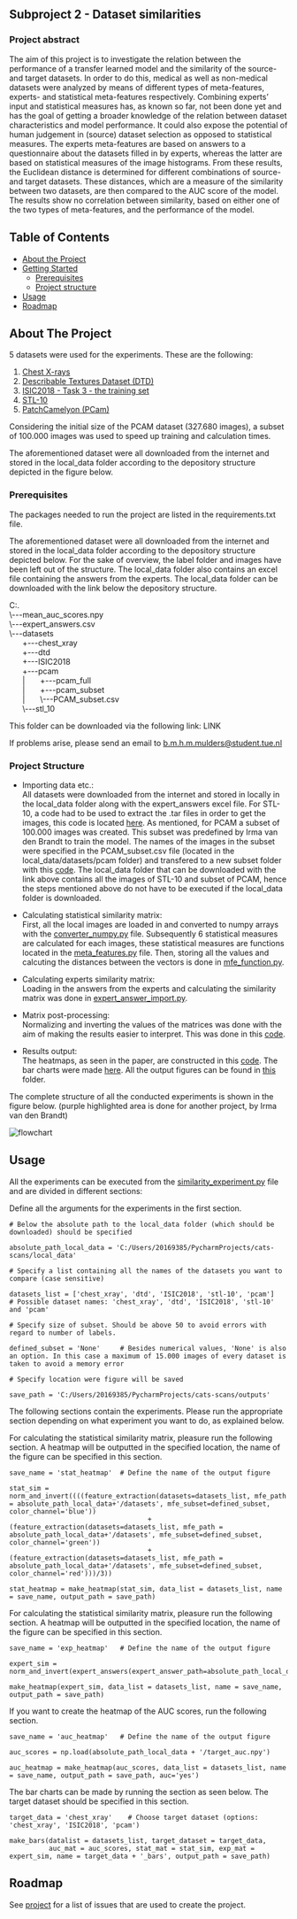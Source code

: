 ## Subproject 2 - Dataset similarities

### Project abstract
The aim of this project is to investigate the relation between the performance of a transfer learned model and the similarity of the source- and target datasets. In order to do this, medical as well as non-medical datasets were analyzed by means of different types of meta-features, experts- and statistical meta-features respectively. Combining experts’ input and statistical measures has, as known so far, not  been done yet and has the goal of getting a broader knowledge of the relation between dataset characteristics and model performance. It could also expose the potential of human judgement in (source) dataset selection as opposed to statistical measures. The experts meta-features are based on answers to a questionnaire about the datasets filled in by experts, whereas the latter are based on statistical measures of the image histograms. From these results, the Euclidean distance is determined for different combinations of source- and target datasets. These distances, which are a measure of the similarity between two datasets, are then compared to the AUC score of the model. The results show no correlation between similarity, based on either one of the two types of meta-features, and the performance of the model.


<!-- TABLE OF CONTENTS -->
## Table of Contents

* [About the Project](#about-the-project)
* [Getting Started](#getting-started)
  * [Prerequisites](#prerequisites)
  * [Project structure](#project-structure)
* [Usage](#usage)
* [Roadmap](#roadmap)



<!-- ABOUT THE PROJECT -->
## About The Project
5 datasets were used for the experiments. These are the following:
1. [Chest X-rays](https://www.kaggle.com/paultimothymooney/chest-xray-pneumonia)
2. [Describable Textures Dataset (DTD)](https://www.robots.ox.ac.uk/~vgg/data/dtd/)
3. [ISIC2018 - Task 3 - the training set](https://challenge2018.isic-archive.com/task3/training/)
4. [STL-10](https://cs.stanford.edu/~acoates/stl10/)
5. [PatchCamelyon (PCam)](http://basveeling.nl/posts/pcam/)

Considering the initial size of the PCAM dataset (327.680 images), a subset of 100.000 images was used to speed up training and calculation times.

The aforementioned dataset were all downloaded from the internet and stored in the local_data folder according to the depository structure depicted in the figure below.

### Prerequisites

The packages needed to run the project are listed in the requirements.txt file.

The aforementioned dataset were all downloaded from the internet and stored in the local_data folder according to the depository structure depicted below. For the sake of overview, the label folder and images have been left out of the structure. The local_data folder also contains an excel file containing the answers from the experts. The local_data folder can be downloaded with the link below the depository structure.

C:.\
\\---mean_auc_scores.npy\
\\---expert_answers.csv\
\\---datasets\
    &nbsp;&nbsp;&nbsp;&nbsp;&nbsp;&nbsp;+---chest_xray\
    &nbsp;&nbsp;&nbsp;&nbsp;&nbsp;&nbsp;+---dtd\
    &nbsp;&nbsp;&nbsp;&nbsp;&nbsp;&nbsp;+---ISIC2018\
    &nbsp;&nbsp;&nbsp;&nbsp;&nbsp;&nbsp;+---pcam\
    &nbsp;&nbsp;&nbsp;&nbsp;&nbsp;&nbsp;|   &nbsp;&nbsp;&nbsp;&nbsp;&nbsp;&nbsp;+---pcam_full\
    &nbsp;&nbsp;&nbsp;&nbsp;&nbsp;&nbsp;|   &nbsp;&nbsp;&nbsp;&nbsp;&nbsp;&nbsp;+---pcam_subset\
    &nbsp;&nbsp;&nbsp;&nbsp;&nbsp;&nbsp;|   &nbsp;&nbsp;&nbsp;&nbsp;&nbsp;&nbsp;\\---PCAM_subset.csv\
    &nbsp;&nbsp;&nbsp;&nbsp;&nbsp;&nbsp;\\---stl_10

This folder can be downloaded via the following link: LINK

If problems arise, please send an email to b.m.h.m.mulders@student.tue.nl

### Project Structure

* Importing data etc.:\
All datasets were downloaded from the internet and stored in locally in the local_data folder along with the expert_answers excel file. For STL-10, a code had to be used to extract the .tar files in order to get the images, this code is located [here](../src/io/get_stl_10.py). As mentioned, for PCAM a subset of 100.000 images was created. This subset was predefined by Irma van den Brandt to train the model. The names of the images in the subset were specified in the PCAM_subset.csv file (located in the local_data/datasets/pcam folder) and transfered to a new subset folder with this [code](../src/io/create_pcam_subset.py). The local_data folder that can be downloaded with the link above contains all the images of STL-10 and subset of PCAM, hence the steps mentioned above do not have to be executed if the local_data folder is downloaded. 

* Calculating statistical similarity matrix:\
First, all the local images are loaded in and converted to numpy arrays with the [converter_numpy.py](../src/io/converter_numpy.py) file. Subsequently 6 statistical measures are calculated for each images, these statistical measures are functions located in the [meta_features.py](../src/similarity/meta_features.py) file. Then, storing all the values and calcuting the distances between the vectors is done in [mfe_function.py](../src/similarity/mfe_function).

* Calculating experts similarity matrix:\
Loading in the answers from the experts and calculating the similarity matrix was done in [expert_answer_import.py](../src/io/expert_answer_import.py).

* Matrix post-processing:\
Normalizing and inverting the values of the matrices was done with the aim of making the results easier to interpret. This was done in this [code](../src/io/matrix_processing.py).

* Results output:\
The heatmaps, as seen in the paper, are constructed in this [code](../src/evaluation/numpy_to_heatmap.py). The bar charts were made [here](../src/evaluation/make_bar_chart.py). All the output figures can be found in [this](../outputs) folder.

The complete structure of all the conducted experiments is shown in the figure below. (purple highlighted area is done for another project, by Irma van den Brandt)

<img src="Flowchart_CatScans_subproject2.png" alt="flowchart">

<!-- USAGE EXAMPLES -->
## Usage

All the experiments can be executed from the [similarity_experiment.py](../src/similarity_experiment.py) file and are divided in different sections:

Define all the arguments for the experiments in the first section.
```shell script
# Below the absolute path to the local_data folder (which should be downloaded) should be specified

absolute_path_local_data = 'C:/Users/20169385/PycharmProjects/cats-scans/local_data'

# Specify a list containing all the names of the datasets you want to compare (case sensitive)

datasets_list = ['chest_xray', 'dtd', 'ISIC2018', 'stl-10', 'pcam']     # Possible dataset names: 'chest_xray', 'dtd', 'ISIC2018', 'stl-10' and 'pcam'

# Specify size of subset. Should be above 50 to avoid errors with regard to number of labels.

defined_subset = 'None'     # Besides numerical values, 'None' is also an option. In this case a maximum of 15.000 images of every dataset is taken to avoid a memory error

# Specify location were figure will be saved

save_path = 'C:/Users/20169385/PycharmProjects/cats-scans/outputs'
```
The following sections contain the experiments. Please run the appropriate section depending on what experiment you want to do, as explained below.

For calculating the statistical similarity matrix, pleasure run the following section. A heatmap will be outputted in the specified location, the name of the figure can be specified in this section.
```shell script
save_name = 'stat_heatmap'  # Define the name of the output figure

stat_sim = norm_and_invert((((feature_extraction(datasets=datasets_list, mfe_path = absolute_path_local_data+'/datasets', mfe_subset=defined_subset, color_channel='blue'))
                                   + (feature_extraction(datasets=datasets_list, mfe_path = absolute_path_local_data+'/datasets', mfe_subset=defined_subset, color_channel='green'))
                                   + (feature_extraction(datasets=datasets_list, mfe_path = absolute_path_local_data+'/datasets', mfe_subset=defined_subset, color_channel='red')))/3))

stat_heatmap = make_heatmap(stat_sim, data_list = datasets_list, name = save_name, output_path = save_path)
```

For calculating the statistical similarity matrix, pleasure run the following section. A heatmap will be outputted in the specified location, the name of the figure can be specified in this section.

```shell script
save_name = 'exp_heatmap'   # Define the name of the output figure

expert_sim = norm_and_invert(expert_answers(expert_answer_path=absolute_path_local_data))

make_heatmap(expert_sim, data_list = datasets_list, name = save_name, output_path = save_path)
```

If you want to create the heatmap of the AUC scores, run the following section.

```shell script
save_name = 'auc_heatmap'   # Define the name of the output figure

auc_scores = np.load(absolute_path_local_data + '/target_auc.npy')

auc_heatmap = make_heatmap(auc_scores, data_list = datasets_list, name = save_name, output_path = save_path, auc='yes')
```

The bar charts can be made by running the section as seen below. The target dataset should be specified in this section.

```shell script
target_data = 'chest_xray'    # Choose target dataset (options: 'chest_xray', 'ISIC2018', 'pcam')

make_bars(datalist = datasets_list, target_dataset = target_data,
          auc_mat = auc_scores, stat_mat = stat_sim, exp_mat = expert_sim, name = target_data + '_bars', output_path = save_path)
```

<!-- ROADMAP -->
## Roadmap

See [project](https://github.com/vcheplygina/cats-scans/projects/1) for a list of issues that are used to create the 
project.



